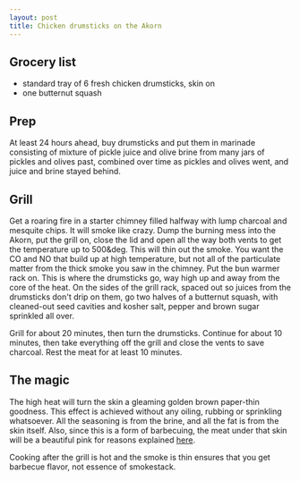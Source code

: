 ```yaml
---
layout: post
title: Chicken drumsticks on the Akorn
---
```


## Grocery list

 * standard tray of 6 fresh chicken drumsticks, skin on
 * one butternut squash

## Prep

At least 24 hours ahead, buy drumsticks and put them in marinade consisting of mixture of pickle juice and olive brine from many jars of pickles and olives past, combined over time as pickles and olives went, and juice and brine stayed behind.

## Grill

Get a roaring fire in a starter chimney filled halfway with lump charcoal and mesquite chips. It will smoke like crazy. Dump the burning mess into the Akorn, put the grill on, close the lid and open all the way both vents to get the temperature up to 500&deg. This will thin out the smoke. You want the CO and NO that build up at high temperature, but not all of the particulate matter from the thick smoke you saw in the chimney. Put the bun warmer rack on. This is where the drumsticks go, way high up and away from the core of the heat. On the sides of the grill rack, spaced out so juices from the drumsticks don't drip on them, go two halves of a butternut squash, with cleaned-out seed cavities and kosher salt, pepper and brown sugar sprinkled all over.

Grill for about 20 minutes, then turn the drumsticks. Continue for about 10 minutes, then take everything off the grill and close the vents to save charcoal. Rest the meat for at least 10 minutes.

## The magic

The high heat will turn the skin a gleaming golden brown paper-thin goodness. This effect is achieved without any oiling, rubbing or sprinkling whatsoever. All the seasoning is from the brine, and all the fat is from the skin itself. Also, since this is a form of barbecuing, the meat under that skin will be a beautiful pink for reasons explained [here](http://amazingribs.com/tips_and_technique/mythbusting_the_smoke_ring.html).

Cooking after the grill is hot and the smoke is thin ensures that you get barbecue flavor, not essence of smokestack. 
